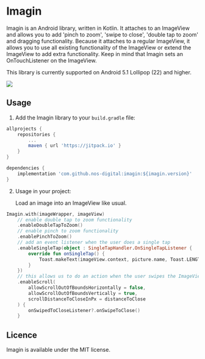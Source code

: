 # Imagin

Imagin is an Android library, written in Kotlin. It attaches to an ImageView and allows you to add 'pinch to zoom', 'swipe to close', 'double tap to zoom' and dragging functionality. Because it attaches to a regular ImageView, it allows you to use all existing functionality of the ImageView or extend the ImageView to add extra functionality. Keep in mind that Imagin sets an OnTouchListener on the ImageView.

This library is currently supported on Android 5.1 Lollipop (22) and higher. 

![](https://github.com/nos-digital/imagin/raw/master/preview.gif)

## Usage

1. Add the Imagin library to your `build.gradle` file:

```gradle
allprojects {
    repositories {
        ...
        maven { url 'https://jitpack.io' }
    }
}

dependencies {
    implementation 'com.github.nos-digital:imagin:${imagin.version}'
}
```

2. Usage in your project:

    Load an image into an ImageView like usual.

```kotlin
Imagin.with(imageWrapper, imageView)
    // enable double tap to zoom functionality
    .enableDoubleTapToZoom()
    // enable pinch to zoom functionality
    .enablePinchToZoom()
    // add an event listener when the user does a single tap
    .enableSingleTap(object : SingleTapHandler.OnSingleTapListener {
        override fun onSingleTap() {
            Toast.makeText(imageView.context, picture.name, Toast.LENGTH_SHORT).show()
        }
    })
    // this allows us to do an action when the user swipes the ImageView vertically and/or horizontally
    .enableScroll(
        allowScrollOutOfBoundsHorizontally = false,
        allowScrollOutOfBoundsVertically = true,
        scrollDistanceToCloseInPx = distanceToClose
    ) {
        onSwipedToCloseListener?.onSwipeToClose()
    }
```

## Licence

Imagin is available under the MIT license.
